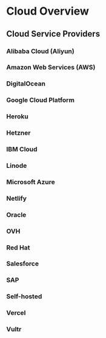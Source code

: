 # Cloud Overview

## Cloud Service Providers

### Alibaba Cloud (Aliyun)

### Amazon Web Services (AWS)

### DigitalOcean

### Google Cloud Platform

### Heroku

### Hetzner

### IBM Cloud

### Linode

### Microsoft Azure

### Netlify

### Oracle

### OVH

### Red Hat

### Salesforce

### SAP

### Self-hosted

### Vercel

### Vultr
